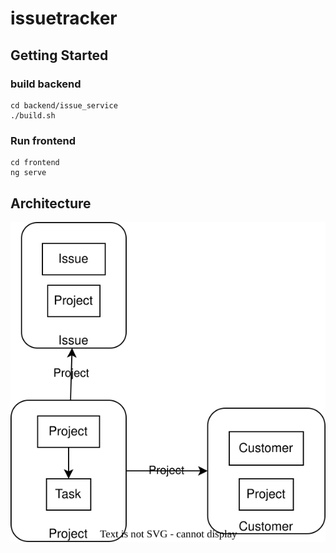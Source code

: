# issuetracker
## Getting Started
### build backend
```
cd backend/issue_service
./build.sh
```
### Run frontend
``` 
cd frontend
ng serve
```
## Architecture
![Context Map](/context_map.svg "Context Map")